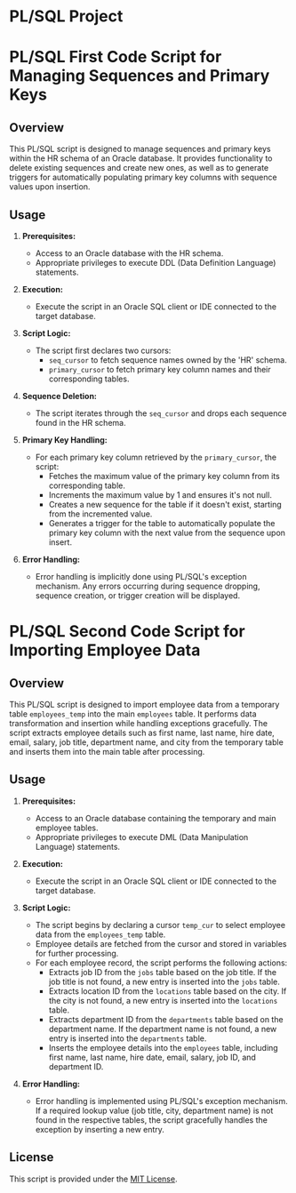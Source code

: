 # PL/SQL Project

# PL/SQL First Code Script for Managing Sequences and Primary Keys

## Overview

This PL/SQL script is designed to manage sequences and primary keys within the HR schema of an Oracle database. It provides functionality to delete existing sequences and create new ones, as well as to generate triggers for automatically populating primary key columns with sequence values upon insertion.

## Usage

1. **Prerequisites:**
   - Access to an Oracle database with the HR schema.
   - Appropriate privileges to execute DDL (Data Definition Language) statements.

2. **Execution:**
   - Execute the script in an Oracle SQL client or IDE connected to the target database.

3. **Script Logic:**
   - The script first declares two cursors:
     - `seq_cursor` to fetch sequence names owned by the 'HR' schema.
     - `primary_cursor` to fetch primary key column names and their corresponding tables.

4. **Sequence Deletion:**
   - The script iterates through the `seq_cursor` and drops each sequence found in the HR schema.

5. **Primary Key Handling:**
   - For each primary key column retrieved by the `primary_cursor`, the script:
     - Fetches the maximum value of the primary key column from its corresponding table.
     - Increments the maximum value by 1 and ensures it's not null.
     - Creates a new sequence for the table if it doesn't exist, starting from the incremented value.
     - Generates a trigger for the table to automatically populate the primary key column with the next value from the sequence upon insert.

6. **Error Handling:**
   - Error handling is implicitly done using PL/SQL's exception mechanism. Any errors occurring during sequence dropping, sequence creation, or trigger creation will be displayed.


# PL/SQL Second Code Script for Importing Employee Data

## Overview

This PL/SQL script is designed to import employee data from a temporary table `employees_temp` into the main `employees` table. It performs data transformation and insertion while handling exceptions gracefully. The script extracts employee details such as first name, last name, hire date, email, salary, job title, department name, and city from the temporary table and inserts them into the main table after processing.

## Usage

1. **Prerequisites:**
   - Access to an Oracle database containing the temporary and main employee tables.
   - Appropriate privileges to execute DML (Data Manipulation Language) statements.

2. **Execution:**
   - Execute the script in an Oracle SQL client or IDE connected to the target database.

3. **Script Logic:**
   - The script begins by declaring a cursor `temp_cur` to select employee data from the `employees_temp` table.
   - Employee details are fetched from the cursor and stored in variables for further processing.
   - For each employee record, the script performs the following actions:
     - Extracts job ID from the `jobs` table based on the job title. If the job title is not found, a new entry is inserted into the `jobs` table.
     - Extracts location ID from the `locations` table based on the city. If the city is not found, a new entry is inserted into the `locations` table.
     - Extracts department ID from the `departments` table based on the department name. If the department name is not found, a new entry is inserted into the `departments` table.
     - Inserts the employee details into the `employees` table, including first name, last name, hire date, email, salary, job ID, and department ID.

4. **Error Handling:**
   - Error handling is implemented using PL/SQL's exception mechanism. If a required lookup value (job title, city, department name) is not found in the respective tables, the script gracefully handles the exception by inserting a new entry.

## License

This script is provided under the [MIT License](LICENSE).
